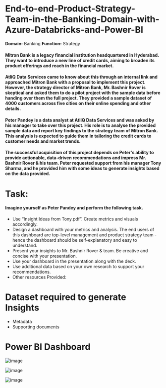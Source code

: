 # End-to-end-Product-Strategy-Team-in-the-Banking-Domain-with-Azure-Databricks-and-Power-BI

**Domain:**  Banking       **Function:** Strategy

#### Mitron Bank is a legacy financial institution headquartered in Hyderabad. They want to introduce a new line of credit cards, aiming to broaden its product offerings and reach in the financial market. 

#### AtliQ Data Services came to know about this through an internal link and approached Mitron Bank with a proposal to implement this project. However, the strategy director of Mitron Bank, Mr. Bashnir Rover is skeptical and asked them to do a pilot project with the sample data before handing over them the full project. They provided a sample dataset of 4000 customers across five cities on their online spending and other details. 

#### Peter Pandey is a data analyst at AtliQ Data Services and was asked by his manager to take over this project. His role is to analyse the provided sample data and report key findings to the strategy team of Mitron Bank. This analysis is expected to guide them in tailoring the credit cards to customer needs and market trends. 

#### The successful acquisition of this project depends on Peter's ability to provide actionable, data-driven recommendations and impress Mr. Bashnir Rover & his team. Peter requested support from his manager Tony Sharma, and he provided him with some ideas to generate insights based on the data provided. 

# Task:

#### Imagine yourself as Peter Pandey and perform the following task.

* Use “Insight Ideas from Tony.pdf”. Create metrics and visuals accordingly.
* Design a dashboard with your metrics and analysis. The end users of this dashboard are top-level management and product strategy team - hence the dashboard should be self-explanatory and easy to understand.
* Present your insights to Mr. Bashnir Rover & team. Be creative and concise with your presentation.
* Use your dashboard in the presentation along with the deck.
* Use additional data based on your own research to support your recommendations. 
* Other resources Provided:

# Dataset required to generate Insights
* Metadata
* Supporting documents

# Power BI Dashboard

![image](https://github.com/Akashpandey1507/End-to-end-Product-Strategy-Team-in-the-Banking-Domain-with-Azure-Databricks-and-Power-BI/assets/124170332/5ab55f11-eba5-4cec-a730-b91e95aed8b6)


![image](https://github.com/Akashpandey1507/End-to-end-Product-Strategy-Team-in-the-Banking-Domain-with-Azure-Databricks-and-Power-BI/assets/124170332/0c2876c7-4e61-4441-b2e0-446e5f93961a)


![image](https://github.com/Akashpandey1507/End-to-end-Product-Strategy-Team-in-the-Banking-Domain-with-Azure-Databricks-and-Power-BI/assets/124170332/907a11a8-28ef-4b07-8569-e9fafab7c389)
